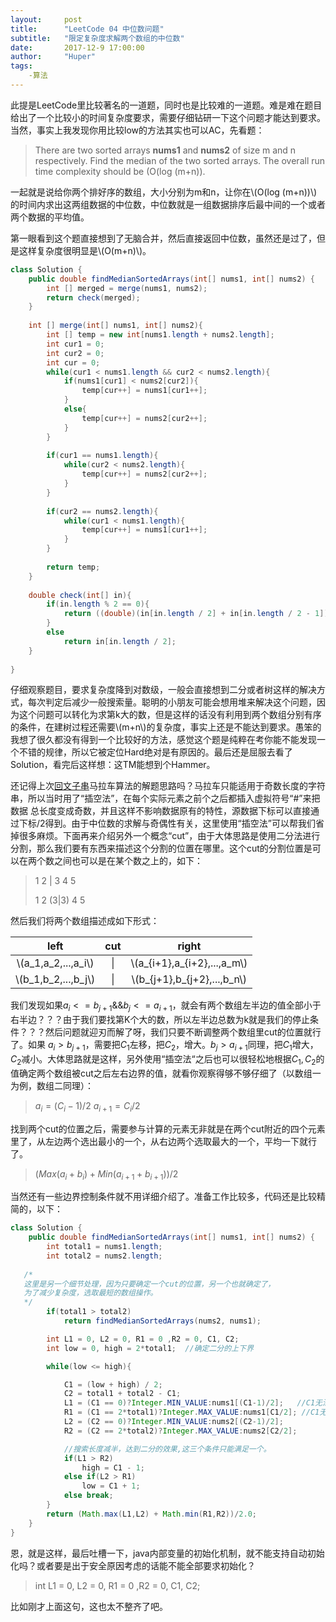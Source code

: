 ```yaml
---
layout:     post
title:      "LeetCode 04 中位数问题"
subtitle:   "限定复杂度求解两个数组的中位数"
date:       2017-12-9 17:00:00
author:     "Huper"
tags:
    -算法
---
```


此提是LeetCode里比较著名的一道题，同时也是比较难的一道题。难是难在题目给出了一个比较小的时间复杂度要求，需要仔细钻研一下这个问题才能达到要求。当然，事实上我发现你用比较low的方法其实也可以AC，先看题：

>There are two sorted arrays **nums1** and **nums2** of size m and n respectively. Find the median of the two sorted arrays. The overall run time complexity should be (O(log (m+n)).

一起就是说给你两个排好序的数组，大小分别为m和n，让你在\\(O(log (m+n))\\)的时间内求出这两组数据的中位数，中位数就是一组数据排序后最中间的一个或者两个数据的平均值。

第一眼看到这个题直接想到了无脑合并，然后直接返回中位数，虽然还是过了，但是这样复杂度很明显是\\(O(m+n)\\)。

```java
class Solution {
    public double findMedianSortedArrays(int[] nums1, int[] nums2) {
        int [] merged = merge(nums1, nums2);
        return check(merged);
    }
    
    int [] merge(int[] nums1, int[] nums2){
        int [] temp = new int[nums1.length + nums2.length];
        int cur1 = 0;
        int cur2 = 0;
        int cur = 0;
        while(cur1 < nums1.length && cur2 < nums2.length){
            if(nums1[cur1] < nums2[cur2]){
                temp[cur++] = nums1[cur1++];
            }
            else{
                temp[cur++] = nums2[cur2++];
            }
        }
        
        if(cur1 == nums1.length){
            while(cur2 < nums2.length){
                temp[cur++] = nums2[cur2++];
            }
        }
        
        if(cur2 == nums2.length){
            while(cur1 < nums1.length){
                temp[cur++] = nums1[cur1++];
            }
        }
        
        return temp;
    }
    
    double check(int[] in){
        if(in.length % 2 == 0){
            return ((double)(in[in.length / 2] + in[in.length / 2 - 1]))/2;
        }
        else
            return in[in.length / 2];
    }
    
}
```

仔细观察题目，要求复杂度降到对数级，一般会直接想到二分或者树这样的解决方式，每次判定后减少一般搜索量。聪明的小朋友可能会想用堆来解决这个问题，因为这个问题可以转化为求第k大的数，但是这样的话没有利用到两个数组分别有序的条件，在建树过程还需要\\(m+n\\)的复杂度，事实上还是不能达到要求。愚笨的我想了很久都没有得到一个比较好的方法，感觉这个题是纯粹在考你能不能发现一个不错的规律，所以它被定位Hard绝对是有原因的。最后还是屈服去看了Solution，看完后这样想：这TM能想到个Hammer。

还记得上次[回文子串](https://prohuper.github.io/2017/12/06/LeetCode-5-longestPalindrome/)马拉车算法的解题思路吗？马拉车只能适用于奇数长度的字符串，所以当时用了“插空法”，在每个实际元素之前个之后都插入虚拟符号“#”来把数据 总长度变成奇数，并且这样不影响数据原有的特性，源数据下标可以直接通过下标/2得到。由于中位数的求解与奇偶性有关，这里使用“插空法”可以帮我们省掉很多麻烦。下面再来介绍另外一个概念“cut”，由于大体思路是使用二分法进行分割，那么我们要有东西来描述这个分割的位置在哪里。这个cut的分割位置是可以在两个数之间也可以是在某个数之上的，如下：

>1 2 | 3 4 5
>
>1 2 (3|3) 4 5

然后我们将两个数组描述成如下形式：

|         left          | cut  |             right             |
| :-------------------: | :--: | :---------------------------: |
| \\(a_1,a_2,...,a_i\\) |  \|  | \\(a_{i+1},a_{i+2},...,a_m\\) |
| \\(b_1,b_2,...,b_j\\) |  \|  | \\(b_{j+1},b_{j+2},...,b_n\\) |

我们发现如果$a_i<=b_{j+1}\&\&b_j<=a_{i+1}$，就会有两个数组左半边的值全部小于右半边？？？由于我们要找第K个大的数，所以左半边总数为k就是我们的停止条件？？？然后问题就迎刃而解了呀，我们只要不断调整两个数组里cut的位置就行了。如果 $a_i>b_{j+1}$，需要把$C_1$左移，把$C_2$，增大。$b_j>a_{i+1}$同理，把$C_1$增大，$C_2$减小。大体思路就是这样，另外使用“插空法“之后也可以很轻松地根据$C_1,C_2$的值确定两个数组被cut之后左右边界的值，就看你观察得够不够仔细了（以数组一为例，数组二同理）：

>$a_i = (C_i-1)/2$
>$a_{i+1} = C_i/2$

找到两个cut的位置之后，需要参与计算的元素无非就是在两个cut附近的四个元素里了，从左边两个选出最小的一个，从右边两个选取最大的一个，平均一下就行了。

>$(Max(a_i+b_i) + Min(a_{i+1}+b_{i+1}) )/2$

当然还有一些边界控制条件就不用详细介绍了。准备工作比较多，代码还是比较精简的，以下：

```java
class Solution {
    public double findMedianSortedArrays(int[] nums1, int[] nums2) {
        int total1 = nums1.length;
        int total2 = nums2.length;
    
   /*
   这里是另一个细节处理，因为只要确定一个cut的位置，另一个也就确定了，
   为了减少复杂度，选取最短的数组操作。
   */
        if(total1 > total2)
            return findMedianSortedArrays(nums2, nums1);

        int L1 = 0, L2 = 0, R1 = 0 ,R2 = 0, C1, C2;
        int low = 0, high = 2*total1;  //确定二分的上下界

        while(low <= high){

            C1 = (low + high) / 2;
            C2 = total1 + total2 - C1;
            L1 = (C1 == 0)?Integer.MIN_VALUE:nums1[(C1-1)/2];   //C1无法继续左移，L1取最小值。
            R1 = (C1 == 2*total1)?Integer.MAX_VALUE:nums1[C1/2]; //C1无法继续右移，R1取最大值。
            L2 = (C2 == 0)?Integer.MIN_VALUE:nums2[(C2-1)/2];
            R2 = (C2 == 2*total2)?Integer.MAX_VALUE:nums2[C2/2];

            //搜索长度减半，达到二分的效果,这三个条件只能满足一个。
            if(L1 > R2)
                high = C1 - 1;
            else if(L2 > R1)
                low = C1 + 1;
            else break;
        }
        return (Math.max(L1,L2) + Math.min(R1,R2))/2.0;
    }
}

```

恩，就是这样，最后吐槽一下，java内部变量的初始化机制，就不能支持自动初始化吗？或者要是出于安全原因考虑的话能不能全部要求初始化？

> int L1 = 0, L2 = 0, R1 = 0 ,R2 = 0, C1, C2;

比如刚才上面这句，这也太不整齐了吧。
